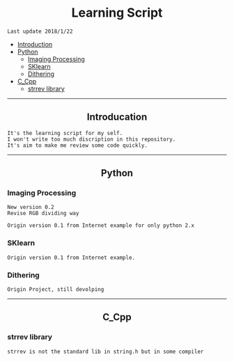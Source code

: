 <h1 align="center">Learning Script</h1>

```
Last update 2018/1/22
```

* [Introduction](#overview)
* [Python](#py)
    * [Imaging Processing](#imagepress)
    * [SKlearn](#sk)
    * [Dithering](#di)
* [C_Cpp](#Cpp)
    * [strrev library](#strrev)
        
        
***
<h2 id="overview" align="center">Introducation</h2>

```
It's the learning script for my self.
I won't write too much discription in this repository.
It's aim to make me review some code quickly.
```

***
<h2 id="py" align="center">Python</h2>
<h3 id="imagepress">Imaging Processing</h3>

```
New version 0.2
Revise RGB dividing way

Origin version 0.1 from Internet example for only python 2.x
```

<h3 id="sk">SKlearn</h3>

```
Origin version 0.1 from Internet example.
```


<h3 id="di" >Dithering</h3>

```
Origin Project, still devolping
```

***

<h2 id="Cpp" align="center">C_Cpp</h2>
<h3 id="strrev">strrev library</h3>

```
strrev is not the standard lib in string.h but in some compiler
```

